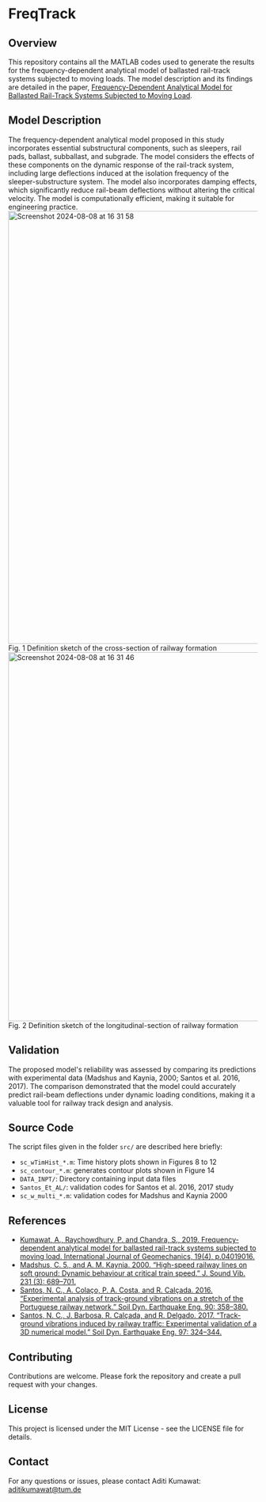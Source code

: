 # FreqTrack
## Overview

This repository contains all the MATLAB codes used to generate the results for the frequency-dependent analytical model of ballasted rail-track systems subjected to moving loads. The model description and its findings are detailed in the paper, [Frequency-Dependent Analytical Model for Ballasted Rail-Track Systems Subjected to Moving Load](https://ascelibrary.org/doi/10.1061/%28ASCE%29GM.1943-5622.0001358).

## Model Description
The frequency-dependent analytical model proposed in this study incorporates essential substructural components, such as sleepers, rail pads, ballast, subballast, and subgrade. The model considers the effects of these components on the dynamic response of the rail-track system, including large deflections induced at the isolation frequency of the sleeper-substructure system. The model also incorporates damping effects, which significantly reduce rail-beam deflections without altering the critical velocity. The model is computationally efficient, making it suitable for engineering practice.
 <img width="875" alt="Screenshot 2024-08-08 at 16 31 58" src="https://github.com/user-attachments/assets/49790bbb-787d-44e1-bf2e-c9cfa4ac8cee">
Fig. 1 Definition sketch of the cross-section of railway formation 
<img width="746" alt="Screenshot 2024-08-08 at 16 31 46" src="https://github.com/user-attachments/assets/b1f0aa50-d1d3-486b-920c-78804ad012ea">
Fig. 2 Definition sketch of the longitudinal-section of railway formation
## Validation
The proposed model's reliability was assessed by comparing its predictions with experimental data (Madshus and Kaynia, 2000; Santos et al. 2016, 2017). The comparison demonstrated that the model could accurately predict rail-beam deflections under dynamic loading conditions, making it a valuable tool for railway track design and analysis.

## Source Code
The script files given in the folder `src/` are described here briefly:
- `sc_wTimHist_*.m`: Time history plots shown in Figures 8 to 12
- `sc_contour_*.m`: generates contour plots shown in Figure 14
- `DATA_INPT/`: Directory containing input data files
- `Santos_Et_AL/`: validation codes for Santos et al. 2016, 2017 study
- `sc_w_multi_*.m`: validation codes for Madshus and Kaynia 2000

## References
- [Kumawat, A., Raychowdhury, P. and Chandra, S., 2019. Frequency-dependent analytical model for ballasted rail-track systems subjected to moving load. International Journal of Geomechanics, 19(4), p.04019016.](https://ascelibrary.org/doi/10.1061/%28ASCE%29GM.1943-5622.0001358)
- [Madshus, C. 5., and A. M. Kaynia. 2000. “High-speed railway lines on soft ground: Dynamic behaviour at critical train speed.” J. Sound Vib. 231 (3): 689–701.](https://doi.org/10.1006/jsvi.1999.2647)
- [Santos, N. C., A. Colaço, P. A. Costa, and R. Calçada. 2016. “Experimental analysis of track-ground vibrations on a stretch of the Portuguese railway network.” Soil Dyn. Earthquake Eng. 90: 358–380.]([https://doi.org/10.1016/j.soildyn.2017.03.004](https://doi.org/10.1016/j.soildyn.2016.09.003.)) 
- [Santos, N. C., J. Barbosa, R. Calçada, and R. Delgado. 2017. “Track-ground vibrations induced by railway traffic: Experimental validation of a 3D numerical model.” Soil Dyn. Earthquake Eng. 97: 324–344.](https://doi.org/10.1016/j.soildyn.2017.03.004) 

## Contributing
Contributions are welcome. Please fork the repository and create a pull request with your changes.

## License
This project is licensed under the MIT License - see the LICENSE file for details.

## Contact
For any questions or issues, please contact Aditi Kumawat: aditikumawat@tum.de
